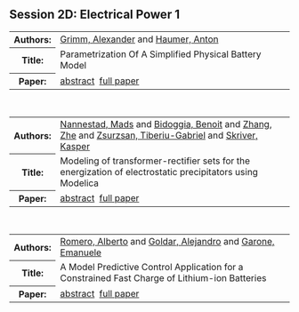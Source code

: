 <h2>Session 2D: Electrical Power 1</h2>

<!-- Begin papers -->
<table>
<tr><th>Authors:</th><td>
<a href="../authors/author_084.html">Grimm, Alexander</a> and 
<a href="../authors/author_092.html">Haumer, Anton</a>
</td></tr>
<tr><th>Title:  </th><td>Parametrization Of A Simplified Physical Battery Model</td></tr>
<tr><th>Paper:  </th><td><a href="../abstracts/Modelica2019abstract2D1.pdf">abstract</a>&nbsp;&nbsp;<a href="../papers/Modelica2019paper2D1.pdf">full paper</a></td></tr>
</table>
<br>
<table>
<tr><th>Authors:</th><td>
<a href="../authors/author_174.html">Nannestad, Mads</a> and 
<a href="../authors/author_022.html">Bidoggia, Benoit</a> and 
<a href="../authors/author_263.html">Zhang, Zhe</a> and 
<a href="../authors/author_268.html">Zsurzsan, Tiberiu-Gabriel</a> and 
<a href="../authors/author_227.html">Skriver, Kasper</a>
</td></tr>
<tr><th>Title:  </th><td>Modeling of transformer-rectifier sets for the energization of electrostatic precipitators using Modelica</td></tr>
<tr><th>Paper:  </th><td><a href="../abstracts/Modelica2019abstract2D2.pdf">abstract</a>&nbsp;&nbsp;<a href="../papers/Modelica2019paper2D2.pdf">full paper</a></td></tr>
</table>
<br>
<table>
<tr><th>Authors:</th><td>
<a href="../authors/author_204.html">Romero, Alberto</a> and 
<a href="../authors/author_082.html">Goldar, Alejandro</a> and 
<a href="../authors/author_075.html">Garone, Emanuele</a>
</td></tr>
<tr><th>Title:  </th><td>A Model Predictive Control Application for a Constrained Fast Charge of Lithium-ion Batteries</td></tr>
<tr><th>Paper:  </th><td><a href="../abstracts/Modelica2019abstract2D3.pdf">abstract</a>&nbsp;&nbsp;<a href="../papers/Modelica2019paper2D3.pdf">full paper</a></td></tr>
</table>
<br>
<!-- End papers -->